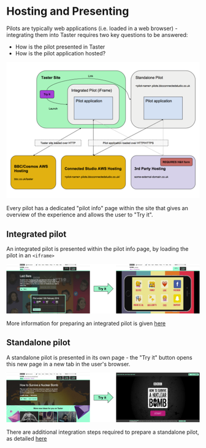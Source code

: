 # Hosting and Presenting

Pilots are typically web applications (i.e. loaded in a web browser) - integrating them into Taster requires two key questions to be answered:
- How is the pilot presented in Taster
- How is the pilot application hosted?

![Hosting and presenting overview](./overview.png?raw=true)

Every pilot has a dedicated "pilot info" page within the site that gives an overview of the experience and allows the user to "Try it".

## Integrated pilot

An integrated pilot is presented within the pilot info page, by loading the pilot in an `<iframe>`

![Integrated overview](./integrated-flow.png?raw=true)

More information for preparing an integrated pilot is given [here](#../integration/iframe.md)  

## Standalone pilot

A standalone pilot is presented in its own page - the "Try it" button opens this new page in a new tab in the user's browser.

![Integrated overview](./standalone-flow.png?raw=true)

There are additional integration steps required to prepare a standalone pilot, as detailed [here](#../integration/new-window.md)  
